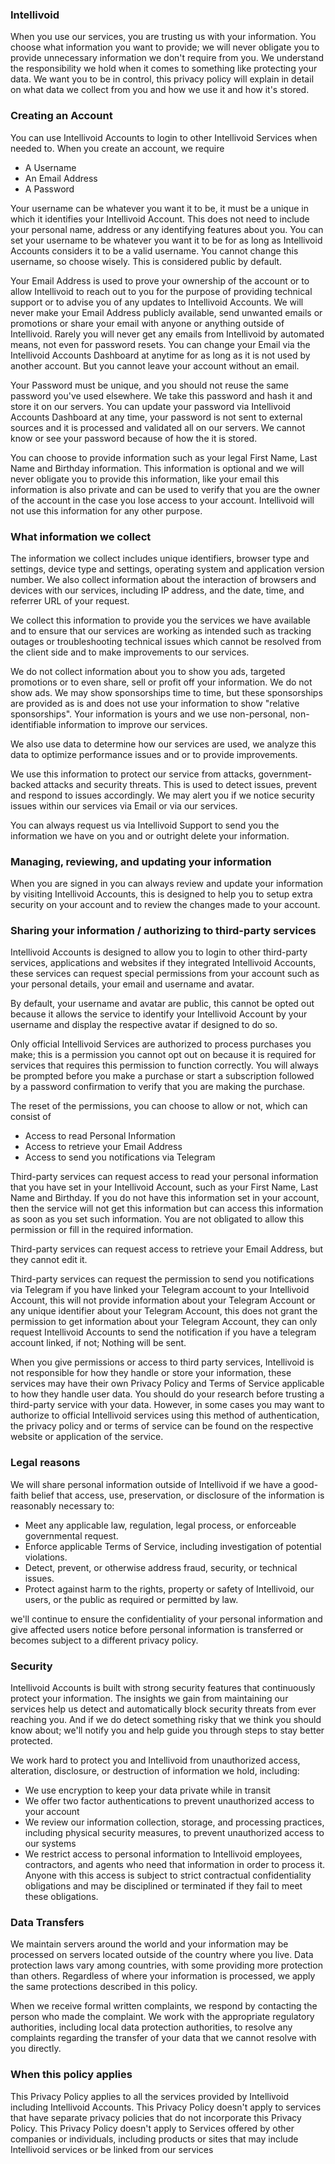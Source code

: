 ### Intellivoid
When you use our services, you are trusting us with your information. You choose what information you want to provide; we will never obligate you to provide unnecessary information we don't require from you. We understand the responsibility we hold when it comes to something like protecting your data. We want you to be in control, this privacy policy will explain in detail on what data we collect from you and how we use it and how it's stored.


### Creating an Account
You can use Intellivoid Accounts to login to other Intellivoid Services when needed to. When you create an account, we require

 - A Username
 - An Email Address
 - A Password

Your username can be whatever you want it to be, it must be a unique in which it identifies your Intellivoid Account. This does not need to include your personal name, address or any identifying features about you. You can set your username to be whatever you want it to be for as long as Intellivoid Accounts considers it to be a valid username. You cannot change this username, so choose wisely. This is considered public by default.

Your Email Address is used to prove your ownership of the account or to allow Intellivoid to reach out to you for the purpose of providing technical support or to advise you of any updates to Intellivoid Accounts. We will never make your Email Address publicly available, send unwanted emails or promotions or share your email with anyone or anything outside of Intellivoid. Rarely you will never get any emails from Intellivoid by automated means, not even for password resets. You can change your Email via the Intellivoid Accounts Dashboard at anytime for as long as it is not used by another account. But you cannot leave your account without an email.

Your Password must be unique, and you should not reuse the same password you've used elsewhere. We take this password and hash it and store it on our servers. You can update your password via Intellivoid Accounts Dashboard at any time, your password is not sent to external sources and it is processed and validated all on our servers. We cannot know or see your password because of how the it is stored.

You can choose to provide information such as your legal First Name, Last Name and Birthday information. This information is optional and we will never obligate you to provide this information, like your email this information is also private and can be used to verify that you are the owner of the account in the case you lose access to your account. Intellivoid will not use this information for any other purpose.


### What information we collect

The information we collect includes unique identifiers, browser type and settings, device type and settings, operating system and application version number. We also collect information about the interaction of browsers and devices with our services, including IP address, and the date, time, and referrer URL of your request.

We collect this information to provide you the services we have available and to ensure that our services are working as intended such as tracking outages or troubleshooting technical issues which cannot be resolved from the client side and to make improvements to our services.

We do not collect information about you to show you ads, targeted promotions or to even share, sell or profit off your information. We do not show ads. We may show sponsorships time to time, but these sponsorships are provided as is and does not use your information to show "relative sponsorships". Your information is yours and we use non-personal, non-identifiable information to improve our services.

We also use data to determine how our services are used, we analyze this data to optimize performance issues and or to provide improvements.

We use this information to protect our service from attacks, government-backed attacks and security threats. This is used to detect issues, prevent and respond to issues accordingly. We may alert you if we notice security issues within our services via Email or via our services.

You can always request us via Intellivoid Support to send you the information we have on you and or outright delete your information.


### Managing, reviewing, and updating your information

When you are signed in you can always review and update your information by visiting Intellivoid Accounts, this is designed to help you to setup extra security on your account and to review the changes made to your account.


### Sharing your information / authorizing to third-party services

Intellivoid Accounts is designed to allow you to login to other third-party services, applications and websites if they integrated Intellivoid Accounts, these services can request special permissions from your account such as your personal details, your email and username and avatar.

By default, your username and avatar are public, this cannot be opted out because it allows the service to identify your Intellivoid Account by your username and display the respective avatar if designed to do so.

Only official Intellivoid Services are authorized to process purchases you make; this is a permission you cannot opt out on because it is required for services that requires this permission to function correctly. You will always be prompted before you make a purchase or start a subscription followed by a password confirmation to verify that you are making the purchase.

The reset of the permissions, you can choose to allow or not, which can consist of

 - Access to read Personal Information
 - Access to retrieve your Email Address
 - Access to send you notifications via Telegram


Third-party services can request access to read your personal information that you have set in your Intellivoid Account, such as your First Name, Last Name and Birthday. If you do not have this information set in your account, then the service will not get this information but can access this information as soon as you set such information. You are not obligated to allow this permission or fill in the required information.

Third-party services can request access to retrieve your Email Address, but they cannot edit it.

Third-party services can request the permission to send you notifications via Telegram if you have linked your Telegram account to your Intellivoid Account, this will not provide information about your Telegram Account or any unique identifier about your Telegram Account, this does not grant the permission to get information about your Telegram Account, they can only request Intellivoid Accounts to send the notification if you have a telegram account linked, if not; Nothing will be sent.

When you give permissions or access to third party services, Intellivoid is not responsible for how they handle or store your information, these services may have their own Privacy Policy and Terms of Service applicable to how they handle user data. You should do your research before trusting a third-party service with your data. However, in some cases you may want to authorize to official Intellivoid services using this method of authentication, the privacy policy and or terms of service can be found on the respective website or application of the service.


### Legal reasons

We will share personal information outside of Intellivoid if we have a good-faith belief that access, use, preservation, or disclosure of the information is reasonably necessary to:

 - Meet any applicable law, regulation, legal process, or enforceable governmental request.
 - Enforce applicable Terms of Service, including investigation of potential violations.
 - Detect, prevent, or otherwise address fraud, security, or technical issues.
 - Protect against harm to the rights, property or safety of Intellivoid, our users, or the public as required or permitted by law.

we'll continue to ensure the confidentiality of your personal information and give affected users notice before personal information is transferred or becomes subject to a different privacy policy.


### Security

Intellivoid Accounts is built with strong security features that continuously protect your information. The insights we gain from maintaining our services help us detect and automatically block security threats from ever reaching you. And if we do detect something risky that we think you should know about; we'll notify you and help guide you through steps to stay better protected.

We work hard to protect you and Intellivoid from unauthorized access, alteration, disclosure, or destruction of information we hold, including:

 - We use encryption to keep your data private while in transit
 - We offer two factor authentications to prevent unauthorized access to your account
 - We review our information collection, storage, and processing practices, including physical security measures, to prevent unauthorized access to our systems
 - We restrict access to personal information to Intellivoid employees, contractors, and agents who need that information in order to process it. Anyone with this access is subject to strict contractual confidentiality obligations and may be disciplined or terminated if they fail to meet these obligations.


### Data Transfers

We maintain servers around the world and your information may be processed on servers located outside of the country where you live. Data protection laws vary among countries, with some providing more protection than others. Regardless of where your information is processed, we apply the same protections described in this policy.

When we receive formal written complaints, we respond by contacting the person who made the complaint. We work with the appropriate regulatory authorities, including local data protection authorities, to resolve any complaints regarding the transfer of your data that we cannot resolve with you directly.


### When this policy applies

This Privacy Policy applies to all the services provided by Intellivoid including Intellivoid Accounts. This Privacy Policy doesn't apply to services that have separate privacy policies that do not incorporate this Privacy Policy. This Privacy Policy doesn't apply to Services offered by other companies or individuals, including products or sites that may include Intellivoid services or be linked from our services
